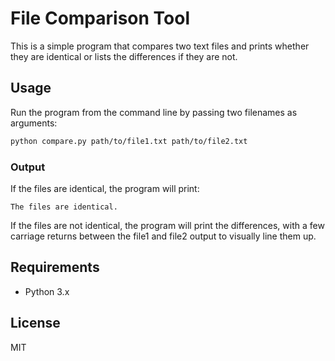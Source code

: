 # File Comparison Tool

This is a simple program that compares two text files and prints whether they are identical or lists the differences if they are not.

## Usage

Run the program from the command line by passing two filenames as arguments:

```bash
python compare.py path/to/file1.txt path/to/file2.txt
```

### Output

If the files are identical, the program will print:

```
The files are identical.
```

If the files are not identical, the program will print the differences, with a few carriage returns between the file1 and file2 output to visually line them up.

## Requirements

- Python 3.x

## License

MIT
